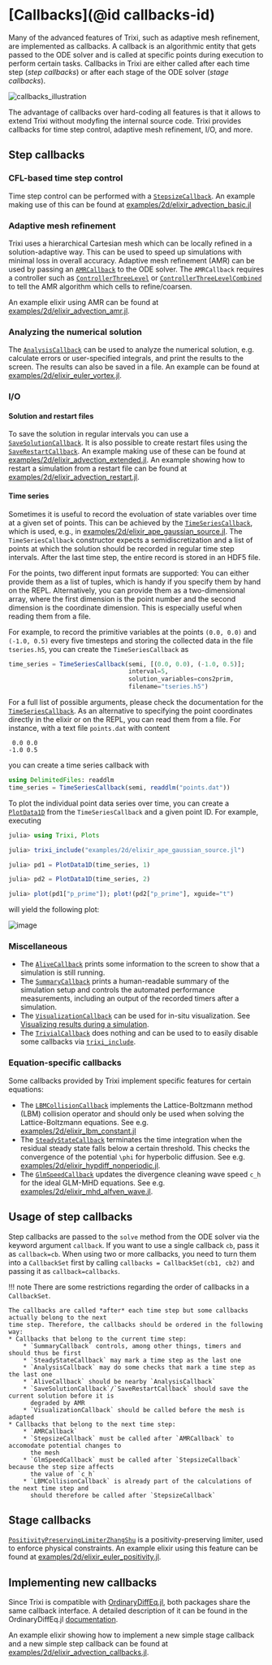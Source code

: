 # [Callbacks](@id callbacks-id)
Many of the advanced features of Trixi, such as adaptive mesh refinement, are implemented as
callbacks. A callback is an algorithmic entity that gets passed to the ODE solver and
is called at specific points during execution to perform certain tasks. Callbacks in Trixi are
either called after each time step (*step callbacks*) or after each stage of the ODE
solver (*stage callbacks*).

![callbacks_illustration](https://user-images.githubusercontent.com/65298011/108088616-f690c000-7078-11eb-9dd1-b673eac6cecf.png)

The advantage of callbacks over hard-coding all features is that it allows to extend Trixi without
modyfing the internal source code. Trixi provides callbacks for time step
control, adaptive mesh refinement, I/O, and more.

## Step callbacks

### CFL-based time step control
Time step control can be performed with a [`StepsizeCallback`](@ref). An example making use
of this can be found at [examples/2d/elixir\_advection\_basic.jl](https://github.com/trixi-framework/Trixi.jl/blob/main/examples/2d/elixir_advection_basic.jl)

### Adaptive mesh refinement
Trixi uses a hierarchical Cartesian mesh which can be locally refined in a solution-adaptive way.
This can be used to speed up simulations with minimal loss in overall accuracy. Adaptive mesh refinement (AMR) can be used by
passing an [`AMRCallback`](@ref) to the ODE solver. The `AMRCallback` requires a controller such as
[`ControllerThreeLevel`](@ref) or [`ControllerThreeLevelCombined`](@ref) to tell the AMR
algorithm which cells to refine/coarsen.

An example elixir using AMR can be found at [examples/2d/elixir\_advection\_amr.jl](https://github.com/trixi-framework/Trixi.jl/blob/main/examples/2d/elixir_advection_amr.jl).

### Analyzing the numerical solution
The [`AnalysisCallback`](@ref) can be used to analyze the numerical solution, e.g. calculate
errors or user-specified integrals, and print the results to the screen. The results can also be
saved in a file. An example can be found at [examples/2d/elixir\_euler\_vortex.jl](https://github.com/trixi-framework/Trixi.jl/blob/main/examples/2d/elixir_euler_vortex.jl).

### I/O

#### Solution and restart files
To save the solution in regular intervals you can use a [`SaveSolutionCallback`](@ref). It is also
possible to create restart files using the [`SaveRestartCallback`](@ref). An example making use
of these can be found at [examples/2d/elixir\_advection\_extended.jl](https://github.com/trixi-framework/Trixi.jl/blob/main/examples/2d/elixir_advection_extended.jl).
An example showing how to restart a simulation from a restart file can be found at
[examples/2d/elixir\_advection\_restart.jl](https://github.com/trixi-framework/Trixi.jl/blob/main/examples/2d/elixir_advection_restart.jl).

#### Time series
Sometimes it is useful to record the evoluation of state variables over time at
a given set of points. This can be achieved by the [`TimeSeriesCallback`](@ref), which is used,
e.g., in
[examples/2d/elixir\_ape\_gaussian\_source.jl](https://github.com/trixi-framework/Trixi.jl/blob/main/examples/2d/elixir_ape_gaussian_source.jl).
The `TimeSeriesCallback` constructor expects a semidiscretization and a list of points at
which the solution should be recorded in regular time step intervals. After the
last time step, the entire record is stored in an HDF5 file.

For the points, two different input formats are supported: You can either provide
them as a list of tuples, which is handy if you specify them by hand on the
REPL. Alternatively, you can provide them as a two-dimensional array, where the
first dimension is the point number and the second dimension is the
coordinate dimension. This is especially useful when reading them from a file.

For example, to record the primitive variables at the points `(0.0, 0.0)` and
`(-1.0, 0.5)` every five timesteps and storing the collected data in the file
`tseries.h5`, you can create the `TimeSeriesCallback` as
```julia
time_series = TimeSeriesCallback(semi, [(0.0, 0.0), (-1.0, 0.5)];
                                 interval=5,
                                 solution_variables=cons2prim,
                                 filename="tseries.h5")
```
For a full list of possible arguments, please check the documentation for the
[`TimeSeriesCallback`](@ref).
As an alternative to specifying the point coordinates directly in the elixir or
on the REPL, you can read them from a file. For instance, with a text file
`points.dat` with content
```
 0.0 0.0
-1.0 0.5
```
you can create a time series callback with
```julia
using DelimitedFiles: readdlm
time_series = TimeSeriesCallback(semi, readdlm("points.dat"))
```
To plot the individual point data series over time, you can create a
[`PlotData1D`](@ref) from the `TimeSeriesCallback` and a given point ID. For
example, executing
```julia
julia> using Trixi, Plots

julia> trixi_include("examples/2d/elixir_ape_gaussian_source.jl")

julia> pd1 = PlotData1D(time_series, 1)

julia> pd2 = PlotData1D(time_series, 2)

julia> plot(pd1["p_prime"]); plot!(pd2["p_prime"], xguide="t")
```
will yield the following plot:

![image](https://user-images.githubusercontent.com/3637659/115822874-9108d900-a405-11eb-9960-4ca3d535e3c6.png)


### Miscellaneous
* The [`AliveCallback`](@ref) prints some information to the screen to show that a simulation is
  still running.
* The [`SummaryCallback`](@ref) prints a human-readable summary of the simulation setup and controls
  the automated performance measurements, including an output of the recorded timers after a simulation.
* The [`VisualizationCallback`](@ref) can be used for in-situ visualization. See
  [Visualizing results during a simulation](@ref).
* The [`TrivialCallback`](@ref) does nothing and can be used to to easily disable some callbacks
  via [`trixi_include`](@ref).

### Equation-specific callbacks
Some callbacks provided by Trixi implement specific features for certain equations:
* The [`LBMCollisionCallback`](@ref) implements the Lattice-Boltzmann method (LBM) collision
  operator and should only be used when solving the Lattice-Boltzmann equations. See e.g.
  [examples/2d/elixir\_lbm\_constant.jl](https://github.com/trixi-framework/Trixi.jl/blob/main/examples/2d/elixir_lbm_constant.jl)
* The [`SteadyStateCallback`](@ref) terminates the time integration when the residual steady state
  falls below a certain threshold. This checks the convergence of the potential ``\phi`` for
  hyperbolic diffusion. See e.g. [examples/2d/elixir\_hypdiff\_nonperiodic.jl](https://github.com/trixi-framework/Trixi.jl/blob/main/examples/2d/elixir_hypdiff_nonperiodic.jl).
* The [`GlmSpeedCallback`](@ref) updates the divergence cleaning wave speed `c_h` for the ideal
  GLM-MHD equations. See e.g. [examples/2d/elixir\_mhd\_alfven\_wave.jl](https://github.com/trixi-framework/Trixi.jl/blob/main/examples/2d/elixir_mhd_alfven_wave.jl).

## Usage of step callbacks
Step callbacks are passed to the `solve` method from the ODE solver via the keyword argument
`callback`. If you want to use a single callback `cb`, pass it as `callback=cb`. When using two or
more callbacks, you need to turn them into a `CallbackSet` first by calling
`callbacks = CallbackSet(cb1, cb2)` and passing it as `callback=callbacks`.

!!! note
    There are some restrictions regarding the order of callbacks in a `CallbackSet`.

    The callbacks are called *after* each time step but some callbacks actually belong to the next
    time step. Therefore, the callbacks should be ordered in the following way:
    * Callbacks that belong to the current time step:
        * `SummaryCallback` controls, among other things, timers and should thus be first
        * `SteadyStateCallback` may mark a time step as the last one
        * `AnalysisCallback` may do some checks that mark a time step as the last one
        * `AliveCallback` should be nearby `AnalysisCallback`
        * `SaveSolutionCallback`/`SaveRestartCallback` should save the current solution before it is
          degraded by AMR
        * `VisualizationCallback` should be called before the mesh is adapted
    * Callbacks that belong to the next time step:
        * `AMRCallback`
        * `StepsizeCallback` must be called after `AMRCallback` to accomodate potential changes to
          the mesh
        * `GlmSpeedCallback` must be called after `StepsizeCallback` because the step size affects
          the value of `c_h`
        * `LBMCollisionCallback` is already part of the calculations of the next time step and
          should therefore be called after `StepsizeCallback`

## Stage callbacks
[`PositivityPreservingLimiterZhangShu`](@ref) is a positivity-preserving limiter, used to enforce
physical constraints. An example elixir using this feature can be found at
[examples/2d/elixir\_euler\_positivity.jl](https://github.com/trixi-framework/Trixi.jl/blob/main/examples/2d/elixir_euler_positivity.jl).

## Implementing new callbacks
Since Trixi is compatible with [OrdinaryDiffEq.jl](https://github.com/SciML/OrdinaryDiffEq.jl),
both packages share the same callback interface. A detailed description of it can be found in the
OrdinaryDiffEq.jl [documentation](https://diffeq.sciml.ai/latest/features/callback_functions/).

An example elixir showing how to implement a new simple stage callback and a new simple step
callback can be found at [examples/2d/elixir\_advection\_callbacks.jl](https://github.com/trixi-framework/Trixi.jl/blob/main/examples/2d/elixir_advection_callbacks.jl).
